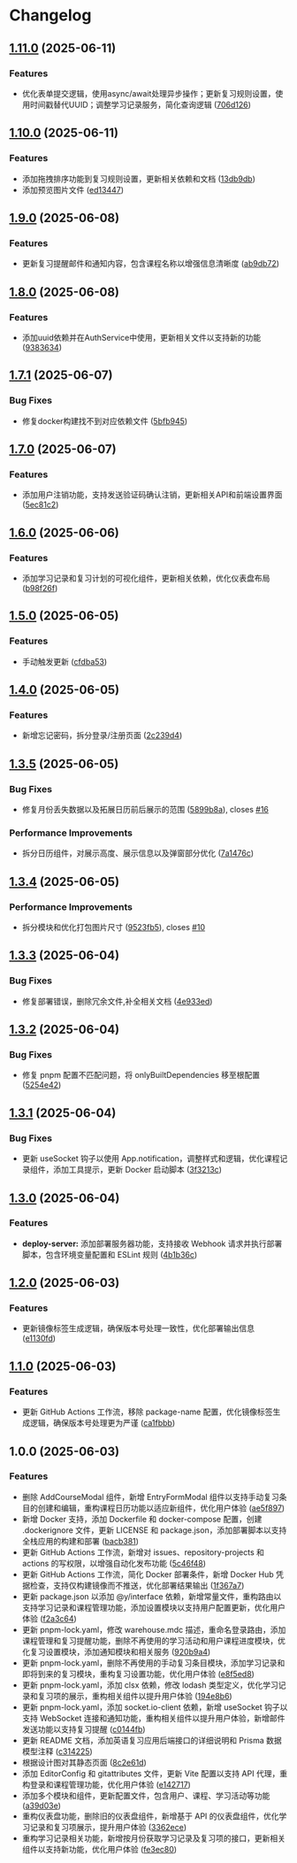 # Changelog

## [1.11.0](https://github.com/English-Assistant/Study-Reminder/compare/v1.10.0...v1.11.0) (2025-06-11)


### Features

* 优化表单提交逻辑，使用async/await处理异步操作；更新复习规则设置，使用时间戳替代UUID；调整学习记录服务，简化查询逻辑 ([706d126](https://github.com/English-Assistant/Study-Reminder/commit/706d126ff53b7fa92789ed5e515aade972958027))

## [1.10.0](https://github.com/English-Assistant/Study-Reminder/compare/v1.9.0...v1.10.0) (2025-06-11)


### Features

* 添加拖拽排序功能到复习规则设置，更新相关依赖和文档 ([13db9db](https://github.com/English-Assistant/Study-Reminder/commit/13db9db59abf29facf20eeef22a31bb24f2f4a7c))
* 添加预览图片文件 ([ed13447](https://github.com/English-Assistant/Study-Reminder/commit/ed13447e197cbae43ce12602db337e9a3e6eed6a))

## [1.9.0](https://github.com/English-Assistant/Study-Reminder/compare/v1.8.0...v1.9.0) (2025-06-08)


### Features

* 更新复习提醒邮件和通知内容，包含课程名称以增强信息清晰度 ([ab9db72](https://github.com/English-Assistant/Study-Reminder/commit/ab9db7273b9a46fe70e09def8977fa1f213e7efa))

## [1.8.0](https://github.com/English-Assistant/Study-Reminder/compare/v1.7.1...v1.8.0) (2025-06-08)


### Features

* 添加uuid依赖并在AuthService中使用，更新相关文件以支持新的功能 ([9383634](https://github.com/English-Assistant/Study-Reminder/commit/938363423f9f1dd6d0cbf7c1eb32a15762b83dbf))

## [1.7.1](https://github.com/English-Assistant/Study-Reminder/compare/v1.7.0...v1.7.1) (2025-06-07)


### Bug Fixes

* 修复docker构建找不到对应依赖文件 ([5bfb945](https://github.com/English-Assistant/Study-Reminder/commit/5bfb94563b099a61ea758600f408cc4e96720941))

## [1.7.0](https://github.com/English-Assistant/Study-Reminder/compare/v1.6.0...v1.7.0) (2025-06-07)


### Features

* 添加用户注销功能，支持发送验证码确认注销，更新相关API和前端设置界面 ([5ec81c2](https://github.com/English-Assistant/Study-Reminder/commit/5ec81c252d5a30485514197745eaf9c365d1c843))

## [1.6.0](https://github.com/English-Assistant/Study-Reminder/compare/v1.5.0...v1.6.0) (2025-06-06)


### Features

* 添加学习记录和复习计划的可视化组件，更新相关依赖，优化仪表盘布局 ([b98f26f](https://github.com/English-Assistant/Study-Reminder/commit/b98f26f61b389cd935bc52a75a45937cd09b40f4))

## [1.5.0](https://github.com/English-Assistant/Study-Reminder/compare/v1.4.0...v1.5.0) (2025-06-05)


### Features

* 手动触发更新 ([cfdba53](https://github.com/English-Assistant/Study-Reminder/commit/cfdba534cc1d6a42d7682a826edcb29747b3e091))

## [1.4.0](https://github.com/English-Assistant/Study-Reminder/compare/v1.3.5...v1.4.0) (2025-06-05)


### Features

* 新增忘记密码，拆分登录/注册页面 ([2c239d4](https://github.com/English-Assistant/Study-Reminder/commit/2c239d495172bafb77d269f3730af9aef24a247a))

## [1.3.5](https://github.com/English-Assistant/Study-Reminder/compare/v1.3.4...v1.3.5) (2025-06-05)


### Bug Fixes

* 修复月份丢失数据以及拓展日历前后展示的范围 ([5899b8a](https://github.com/English-Assistant/Study-Reminder/commit/5899b8a1a7f68039cb179108d75bbd3f212d0ab6)), closes [#16](https://github.com/English-Assistant/Study-Reminder/issues/16)


### Performance Improvements

* 拆分日历组件，对展示高度、展示信息以及弹窗部分优化 ([7a1476c](https://github.com/English-Assistant/Study-Reminder/commit/7a1476c8b775db54d7fc8124dc5907f4584fbf05))

## [1.3.4](https://github.com/English-Assistant/Study-Reminder/compare/v1.3.3...v1.3.4) (2025-06-05)


### Performance Improvements

* 拆分模块和优化打包图片尺寸 ([9523fb5](https://github.com/English-Assistant/Study-Reminder/commit/9523fb53505c5abaee732b7116cacc3dde16ff3a)), closes [#10](https://github.com/English-Assistant/Study-Reminder/issues/10)

## [1.3.3](https://github.com/English-Assistant/Study-Reminder/compare/v1.3.2...v1.3.3) (2025-06-04)


### Bug Fixes

* 修复部署错误，删除冗余文件,补全相关文档 ([4e933ed](https://github.com/English-Assistant/Study-Reminder/commit/4e933ed8a7ff3be3e7c260bb8a04524b100a2131))

## [1.3.2](https://github.com/English-Assistant/Study-Reminder/compare/v1.3.1...v1.3.2) (2025-06-04)


### Bug Fixes

* 修复 pnpm 配置不匹配问题，将 onlyBuiltDependencies 移至根配置 ([5254e42](https://github.com/English-Assistant/Study-Reminder/commit/5254e423f8406113a067a781a942e3ca03832ee0))

## [1.3.1](https://github.com/English-Assistant/review/compare/v1.3.0...v1.3.1) (2025-06-04)


### Bug Fixes

* 更新 useSocket 钩子以使用 App.notification，调整样式和逻辑，优化课程记录组件，添加工具提示，更新 Docker 启动脚本 ([3f3213c](https://github.com/English-Assistant/review/commit/3f3213cbf27dc12488b3985e4071232ec4bc148d))

## [1.3.0](https://github.com/English-Assistant/review/compare/v1.2.0...v1.3.0) (2025-06-04)


### Features

* **deploy-server:** 添加部署服务器功能，支持接收 Webhook 请求并执行部署脚本，包含环境变量配置和 ESLint 规则 ([4b1b36c](https://github.com/English-Assistant/review/commit/4b1b36cedb5b30100ed90de8211072e87497c541))

## [1.2.0](https://github.com/English-Assistant/review/compare/v1.1.0...v1.2.0) (2025-06-03)


### Features

* 更新镜像标签生成逻辑，确保版本号处理一致性，优化部署输出信息 ([e1130fd](https://github.com/English-Assistant/review/commit/e1130fd848c26477f8d4633b271ade2f338aa5da))

## [1.1.0](https://github.com/English-Assistant/review/compare/v1.0.0...v1.1.0) (2025-06-03)


### Features

* 更新 GitHub Actions 工作流，移除 package-name 配置，优化镜像标签生成逻辑，确保版本号处理更为严谨 ([ca1fbbb](https://github.com/English-Assistant/review/commit/ca1fbbbce7247760db1a04cf0b8e92933c4311ff))

## 1.0.0 (2025-06-03)


### Features

* 删除 AddCourseModal 组件，新增 EntryFormModal 组件以支持手动复习条目的创建和编辑，重构课程日历功能以适应新组件，优化用户体验 ([ae5f897](https://github.com/English-Assistant/review/commit/ae5f89794d76404255cb003320c0a891255707bd))
* 新增 Docker 支持，添加 Dockerfile 和 docker-compose 配置，创建 .dockerignore 文件，更新 LICENSE 和 package.json，添加部署脚本以支持全栈应用的构建和部署 ([bacb381](https://github.com/English-Assistant/review/commit/bacb381636bb180112e8574f8c6240cf8193b7a9))
* 更新 GitHub Actions 工作流，新增对 issues、repository-projects 和 actions 的写权限，以增强自动化发布功能 ([5c46f48](https://github.com/English-Assistant/review/commit/5c46f48e6536a90476ddd4f20fc7cf97812e7d97))
* 更新 GitHub Actions 工作流，简化 Docker 部署条件，新增 Docker Hub 凭据检查，支持仅构建镜像而不推送，优化部署结果输出 ([1f367a7](https://github.com/English-Assistant/review/commit/1f367a785de8e21f09f0ccf1b11a3cf01f5fc0d3))
* 更新 package.json 以添加 @y/interface 依赖，新增常量文件，重构路由以支持学习记录和课程管理功能，添加设置模块以支持用户配置更新，优化用户体验 ([f2a3c64](https://github.com/English-Assistant/review/commit/f2a3c643915fd42f833c520ab41fd538f17b2dfd))
* 更新 pnpm-lock.yaml，修改 warehouse.mdc 描述，重命名登录路由，添加课程管理和复习提醒功能，删除不再使用的学习活动和用户课程进度模块，优化复习设置模块，添加通知模块和相关服务 ([920b9a4](https://github.com/English-Assistant/review/commit/920b9a430b7c45b49040505ffc621415c1a2cf5b))
* 更新 pnpm-lock.yaml，删除不再使用的手动复习条目模块，添加学习记录和即将到来的复习模块，重构复习设置功能，优化用户体验 ([e8f5ed8](https://github.com/English-Assistant/review/commit/e8f5ed86b040621eb9f79ed96c96d8bb1143b0ba))
* 更新 pnpm-lock.yaml，添加 clsx 依赖，修改 lodash 类型定义，优化学习记录和复习项的展示，重构相关组件以提升用户体验 ([194e8b6](https://github.com/English-Assistant/review/commit/194e8b64302c94dfb1c8858d141da6df3f00cf51))
* 更新 pnpm-lock.yaml，添加 socket.io-client 依赖，新增 useSocket 钩子以支持 WebSocket 连接和通知功能，重构相关组件以提升用户体验，新增邮件发送功能以支持复习提醒 ([c0144fb](https://github.com/English-Assistant/review/commit/c0144fb7cff9acd82ce1ec7d02ad94f1c2dc9a23))
* 更新 README 文档，添加英语复习应用后端接口的详细说明和 Prisma 数据模型注释 ([c314225](https://github.com/English-Assistant/review/commit/c314225f33b0c2bf75e8136537e6e1d435af4f0c))
* 根据设计图对其静态页面 ([8c2e61d](https://github.com/English-Assistant/review/commit/8c2e61d04f7560aa205742c2206dfcf2be0105a2))
* 添加 EditorConfig 和 gitattributes 文件，更新 Vite 配置以支持 API 代理，重构登录和课程管理功能，优化用户体验 ([e142717](https://github.com/English-Assistant/review/commit/e14271725e399a739935f96fd58fff467a209d1f))
* 添加多个模块和组件，更新配置文件，包含用户、课程、学习活动等功能 ([a39d03e](https://github.com/English-Assistant/review/commit/a39d03ef8d62b773d772f77f5459c859431be00e))
* 重构仪表盘功能，删除旧的仪表盘组件，新增基于 API 的仪表盘组件，优化学习记录和复习项展示，提升用户体验 ([3362ece](https://github.com/English-Assistant/review/commit/3362ece6d69bbfe4ed39d8f2fedcbb27cf3aca99))
* 重构学习记录相关功能，新增按月份获取学习记录及复习项的接口，更新相关组件以支持新功能，优化用户体验 ([fe3ec80](https://github.com/English-Assistant/review/commit/fe3ec80062aabc26fbd4cf74b58782eeccd47243))
